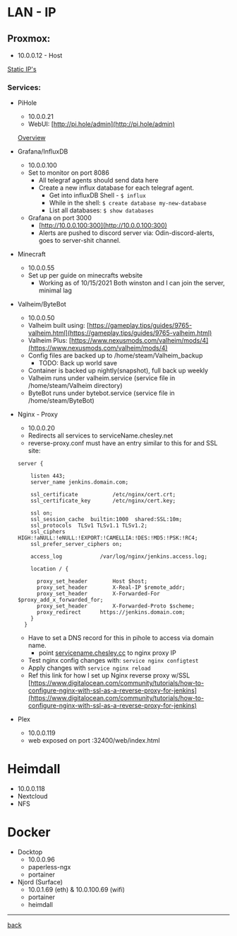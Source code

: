 # LAN - IP

## Proxmox:

- 10.0.0.12 - Host

[Static IP's](LAN%20-%20IP%20b118b29724f94fc09b11d3c2d663e605/Static%20IP's%20bbf9cdbfc5d74b508328aa9979294329.csv)

### Services:

- PiHole
    - 10.0.0.21
    - WebUI: [http://pi.hole/admin](http://pi.hole/admin)

    [Overview](https://docs.pi-hole.net/)

- Grafana/InfluxDB
    - 10.0.0.100
    - Set to monitor on port 8086
        - All telegraf agents should send data here
        - Create a new influx database for each telegraf agent.
            - Get into influxDB Shell - `$ influx`
            - While in the shell: `$ create database my-new-database`
            - List all databases: `$ show databases`
    - Grafana on port 3000
        - [http://10.0.0.100:300](http://10.0.0.100:300)
        - Alerts are pushed to discord server via: Odin-discord-alerts, goes to server-shit channel. 
- Minecraft
    - 10.0.0.55
    - Set up per guide on minecrafts website
        - Working as of 10/15/2021 Both winston and I can join the server, minimal lag 
- Valheim/ByteBot
    - 10.0.0.50
    - Valheim built using: [https://gameplay.tips/guides/9765-valheim.html](https://gameplay.tips/guides/9765-valheim.html)
    - Valheim Plus: [https://www.nexusmods.com/valheim/mods/4](https://www.nexusmods.com/valheim/mods/4)
    - Config files are backed up to /home/steam/Valheim_backup
        - TODO: Back up world save
    - Container is backed up nightly(snapshot), full back up weekly
    - Valheim runs under valheim.service (service file in /home/steam/Valheim directory)
    - ByteBot runs under bytebot.service (service file in /home/steam/ByteBot)
- Nginx - Proxy
    - 10.0.0.20
    - Redirects all services to serviceName.chesley.net
    - reverse-proxy.conf must have an entry similar to this for and SSL site:

    ```
    server {

        listen 443;
        server_name jenkins.domain.com;

        ssl_certificate           /etc/nginx/cert.crt;
        ssl_certificate_key       /etc/nginx/cert.key;

        ssl on;
        ssl_session_cache  builtin:1000  shared:SSL:10m;
        ssl_protocols  TLSv1 TLSv1.1 TLSv1.2;
        ssl_ciphers HIGH:!aNULL:!eNULL:!EXPORT:!CAMELLIA:!DES:!MD5:!PSK:!RC4;
        ssl_prefer_server_ciphers on;

        access_log            /var/log/nginx/jenkins.access.log;

        location / {

          proxy_set_header        Host $host;
          proxy_set_header        X-Real-IP $remote_addr;
          proxy_set_header        X-Forwarded-For $proxy_add_x_forwarded_for;
          proxy_set_header        X-Forwarded-Proto $scheme;
          proxy_redirect      https://jenkins.domain.com;
        }
      }
    ```

    - Have to set a DNS record for this in pihole to access via domain name.
        - point [servicename.chesley.cc](http://servicename.chesley.cc) to nginx proxy IP
    - Test nginx config changes with: `service nginx configtest`
    - Apply changes with `service nginx reload`
    - Ref this link for how I set up Nginx reverse proxy w/SSL [https://www.digitalocean.com/community/tutorials/how-to-configure-nginx-with-ssl-as-a-reverse-proxy-for-jenkins](https://www.digitalocean.com/community/tutorials/how-to-configure-nginx-with-ssl-as-a-reverse-proxy-for-jenkins)
- Plex
	- 10.0.0.119
	- web exposed on port :32400/web/index.html 
	 
# Heimdall

- 10.0.0.118
- Nextcloud
- NFS

# Docker

- Docktop
  - 10.0.0.96
  - paperless-ngx
  - portainer
- Njord (Surface)
  - 10.0.1.69 (eth) & 10.0.100.69 (wifi)
  - portainer
  - heimdall

---
[back](./README.md)


